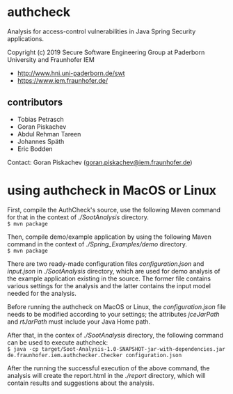 # authcheck
Analysis for access-control vulnerabilities in Java Spring Security applications. 

Copyright (c) 2019 Secure Software Engineering Group at Paderborn University and Fraunhofer IEM
* http://www.hni.uni-paderborn.de/swt
* https://www.iem.fraunhofer.de/

## contributors
* Tobias Petrasch
* Goran Piskachev 
* Abdul Rehman Tareen
* Johannes Späth
* Eric Bodden

Contact: Goran Piskachev (goran.piskachev@iem.fraunhofer.de)

# using authcheck in MacOS or Linux 

First, compile the AuthCheck's source, use the following Maven command for that in the context of *./SootAnalysis* directory.  
```$ mvn package```

Then, compile demo/example application by using the following Maven command in the context of *./Spring_Examples/demo* directory.  
```$ mvn package```

There are two ready-made configuration files *configuration.json* and *input.json* in *./SootAnalysis* directory, which are used for demo analysis of the example application existing in the source. The former file contains various settings for the analysis and the latter contains the input model needed for the analysis.

Before running the authcheck on MacOS or Linux, the *configuration.json* file needs to be modified according to your settings; the attributes *jceJarPath* and *rtJarPath* must include your Java Home path. 

After that, in the contex of *./SootAnalysis* directory, the following command can be used to execute authcheck:  
```$ java -cp target/Soot-Analysis-1.0-SNAPSHOT-jar-with-dependencies.jar de.fraunhofer.iem.authchecker.Checker configuration.json```

After the running the successful execution of the above command, the analysis will create the report.html in the *./report* directory, which will contain results and suggestions about the analysis.
